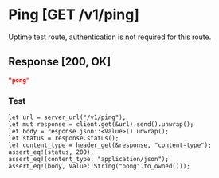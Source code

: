 # Ping [GET /v1/ping]

Uptime test route, authentication is not required for this route.

## Response [200, OK]

```json
"pong"
```

### Test

```rust,skt-ping
let url = server_url("/v1/ping");
let mut response = client.get(&url).send().unwrap();
let body = response.json::<Value>().unwrap();
let status = response.status();
let content_type = header_get(&response, "content-type");
assert_eq!(status, 200);
assert_eq!(content_type, "application/json");
assert_eq!(body, Value::String("pong".to_owned()));
```
